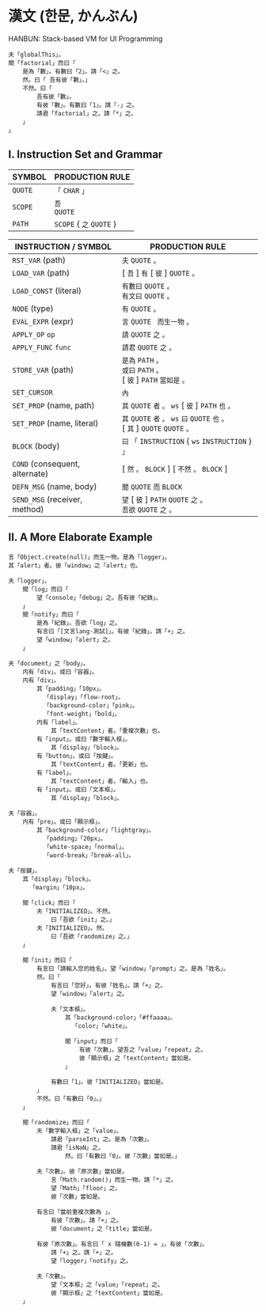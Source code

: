 # 漢文 (한문, かんぶん)

HANBUN: Stack-based VM for UI Programming

```
夫「globalThis」。
聞「factorial」而曰「
    是為「數」。有數曰「2」。請「<」之。
    然。曰「 吾有彼「數」。」
    不然。曰「
        吾有彼「數」。
        有彼「數」。有數曰「1」。請「-」之。
        請君「factorial」之。請「*」之。
    」
」
```

## I. Instruction Set and Grammar

| SYMBOL  | PRODUCTION RULE          |
| ------- | ------------------------ |
| `QUOTE` | `「` `CHAR` `」`         |
| `SCOPE` | `吾` <br> `QUOTE`        |
| `PATH`  | `SCOPE` { `之` `QUOTE` } |

| INSTRUCTION / SYMBOL           | PRODUCTION RULE                                                                       |
| ------------------------------ | ------------------------------------------------------------------------------------- |
| `RST_VAR` (path)               | `夫` `QUOTE` `。`                                                                     |
| `LOAD_VAR` (path)              | [ `吾` ] `有` [ `彼` ] `QUOTE` `。`                                                   |
| `LOAD_CONST` (literal)         | `有數曰` `QUOTE` `。` <br> `有文曰` `QUOTE` `。`                                      |
| `NODE` (type)                  | `有` `QUOTE` `。`                                                                     |
| `EVAL_EXPR` (expr)             | `言` `QUOTE` ` 而生一物` `。`                                                         |
| `APPLY_OP` `op`                | `請` `QUOTE` `之` `。`                                                                |
| `APPLY_FUNC` `func`            | `請君` `QUOTE` `之` `。`                                                              |
| `STORE_VAR` (path)             | `是為` `PATH` `。` <br> `或曰` `PATH` `。`<br> [ `彼` ] `PATH` `當如是` `。`          |
| `SET_CURSOR`                   | `內`                                                                                  |
| `SET_PROP` (name, path)        | `其` `QUOTE` `者` `。` `ws` [ `彼` ] `PATH` `也` `。`                                 |
| `SET_PROP` (name, literal)     | `其` `QUOTE` `者` `。` `ws` `曰` `QUOTE` `也` `。` <br> [ `其` ] `QUOTE` `QUOTE` `。` |
| `BLOCK` (body)                 | `曰` `「` `INSTRUCTION` { `ws` `INSTRUCTION` } `」`                                   |
| `COND` (consequent, alternate) | [ `然` `。` `BLOCK` ] [ `不然` `。` `BLOCK` ]                                         |
| `DEFN_MSG` (name, body)        | `聞` `QUOTE` `而` `BLOCK`                                                             |
| `SEND_MSG` (receiver, method)  | `望` [ `彼` ] `PATH` `QUOTE` `之` `。` <br> `吾欲` `QUOTE` `之` `。`                  |

## II. A More Elaborate Example

```
言「Object.create(null)」而生一物。是為「logger」。
其「alert」者。彼「window」之「alert」也。

夫「logger」。
    聞「log」而曰「
        望「console」「debug」之。吾有彼「紀錄」。
    」
    聞「notify」而曰「
        是為「紀錄」。吾欲「log」之。
        有言曰「[文言lang-測試]」。有彼「紀錄」。請「+」之。
        望「window」「alert」之。
    」

夫「document」之「body」。
    内有「div」。或曰「容器」。
    内有「div」。
        其「padding」「10px」。
          「display」「flow-root」。
          「background-color」「pink」。
          「font-weight」「bold」。
        内有「label」。
            其「textContent」者。「重複次數」也。
        有「input」。或曰「數字輸入框」。
            其「display」「block」。
        有「button」。或曰「按鍵」。
            其「textContent」者。「更新」也。
        有「label」。
            其「textContent」者。「輸入」也。
        有「input」。或曰「文本框」。
            其「display」「block」。

夫「容器」。
    内有「pre」。或曰「顯示框」。
        其「background-color」「lightgray」。
          「padding」「20px」。
          「white-space」「normal」。
          「word-break」「break-all」。

夫「按鍵」。
    其「display」「block」。
      「margin」「10px」。

    聞「click」而曰「
        夫「INITIALIZED」。不然。
            曰「吾欲「init」之。」
        夫「INITIALIZED」。然。
            曰「吾欲「randomize」之。」
    」

    聞「init」而曰「
        有言曰「請輸入您的姓名」。望「window」「prompt」之。是為「姓名」。
        然。曰「
            有言曰「您好」。有彼「姓名」。請「+」之。
            望「window」「alert」之。

            夫「文本框」。
                其「background-color」「#ffaaaa」。
                  「color」「white」。

                聞「input」而曰「
                    有彼「次數」。望吾之「value」「repeat」之。
                    彼「顯示框」之「textContent」當如是。
                」

            有數曰「1」。彼「INITIALIZED」當如是。
        」
        不然。曰「有數曰「0」。」
    」

    聞「randomize」而曰「
        夫「數字輸入框」之「value」。
            請君「parseInt」之。是為「次數」。
            請君「isNaN」之。
                然。曰「有數曰「0」。彼「次數」當如是。」

        夫「次數」。彼「原次數」當如是。
            言「Math.random()」而生一物。請「*」之。
            望「Math」「floor」之。
            彼「次數」當如是。

        有言曰「當前重複次數為 」。
            有彼「次數」。請「+」之。
            彼「document」之「title」當如是。

        有彼「原次數」。有言曰「 x 隨機數(0-1) = 」。有彼「次數」。
            請「+」之。請「+」之。
            望「logger」「notify」之。

        夫「次數」。
            望「文本框」之「value」「repeat」之。
            彼「顯示框」之「textContent」當如是。
    」
```
